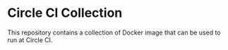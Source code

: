 # Circle CI Collection

This repository contains a collection of Docker image that can be used to run at Circle CI.

